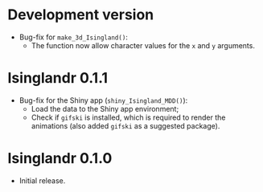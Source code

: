 # Development version

- Bug-fix for `make_3d_Isingland()`:
	- The function now allow character values for the `x` and `y`	arguments.

# Isinglandr 0.1.1

- Bug-fix for the Shiny app (`shiny_Isingland_MDD()`):
	- Load the data to the Shiny app environment;
	- Check if `gifski` is installed, which is required to render the animations 
	(also added `gifski` as a suggested package).

# Isinglandr 0.1.0

- Initial release.

